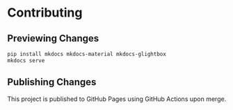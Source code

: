 # Contributing

## Previewing Changes

```sh
pip install mkdocs mkdocs-material mkdocs-glightbox
mkdocs serve
```

## Publishing Changes

This project is published to GitHub Pages using GitHub Actions upon merge.

